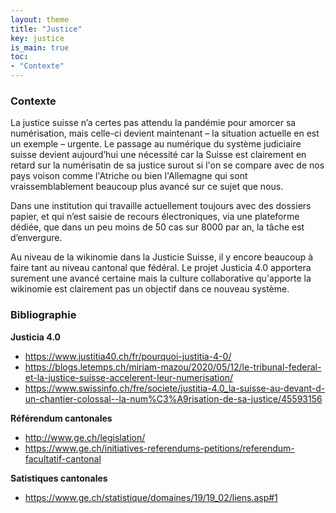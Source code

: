```yaml
---
layout: theme
title: "Justice"
key: justice
is_main: true
toc:
- "Contexte"
---
```


### Contexte
La justice suisse n’a certes pas attendu la pandémie pour amorcer sa numérisation, mais celle-ci devient maintenant – la situation actuelle en est un exemple – urgente. Le passage au numérique du système judiciaire suisse  devient aujourd’hui une nécessité car la Suisse est clairement en retard sur la numérisatin de sa justice surout si l'on se compare avec de nos pays voison comme l'Atriche ou bien l'Allemagne qui sont vraissemblablement beaucoup plus avancé sur ce sujet que nous. 

Dans une institution qui travaille actuellement toujours avec des dossiers papier, et qui n’est saisie de recours électroniques, via une plateforme dédiée, que dans un peu moins de 50 cas sur 8000 par an, la tâche est d’envergure.

Au niveau de la wikinomie dans la Justicie Suisse, il y encore beaucoup à faire tant au niveau cantonal que fédéral. Le projet Justicia 4.0 apportera surement une avancé certaine mais la culture collaborative qu'apporte la wikinomie est clairement pas un objectif dans ce nouveau système.

### Bibliographie


**Justicia 4.0**

* https://www.justitia40.ch/fr/pourquoi-justitia-4-0/
* https://blogs.letemps.ch/miriam-mazou/2020/05/12/le-tribunal-federal-et-la-justice-suisse-accelerent-leur-numerisation/
* https://www.swissinfo.ch/fre/societe/justitia-4.0_la-suisse-au-devant-d-un-chantier-colossal--la-num%C3%A9risation-de-sa-justice/45593156

**Référendum cantonales**

* http://www.ge.ch/legislation/
* https://www.ge.ch/initiatives-referendums-petitions/referendum-facultatif-cantonal

**Satistiques cantonales**

* https://www.ge.ch/statistique/domaines/19/19_02/liens.asp#1